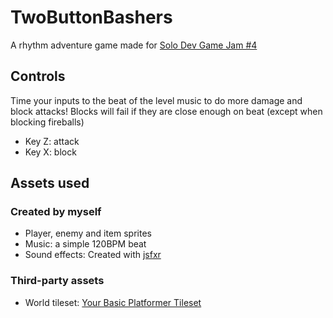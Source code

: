 # TwoButtonBashers

A rhythm adventure game made for [Solo Dev Game Jam #4](https://itch.io/jam/solo-dev-game-jam-4)

## Controls  

Time your inputs to the beat of the level music to do more damage and block attacks! 
Blocks will fail if they are close enough on beat (except when blocking fireballs)

- Key Z: attack
- Key X: block

## Assets used

### Created by myself

- Player, enemy and item sprites
- Music: a simple 120BPM beat
- Sound effects: Created with [jsfxr](https://sfxr.me)

### Third-party assets

- World tileset: [Your Basic Platformer Tileset](https://fatmaw.itch.io/basic-platformer-tileset)
